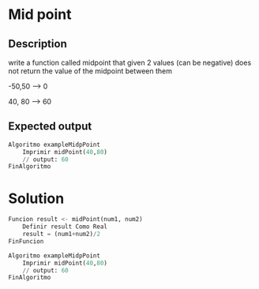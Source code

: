 # Mid point

## Description

write a function called midpoint that given 2 values ​​(can be negative) does not return the value of the midpoint between them

-50,50 --> 0

40, 80 --> 60


## Expected output

```python
Algoritmo exampleMidpPoint
	Imprimir midPoint(40,80)
    // output: 60
FinAlgoritmo
```
# Solution
```python
Funcion result <- midPoint(num1, num2)
	Definir result Como Real
	result = (num1+num2)/2
FinFuncion

Algoritmo exampleMidpPoint
	Imprimir midPoint(40,80)
    // output: 60
FinAlgoritmo
```
